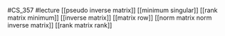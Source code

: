 #CS_357
#lecture
[[pseudo inverse matrix]]
[[minimum singular]]
[[rank matrix minimum]]
[[inverse matrix]]
[[matrix row]]
[[norm matrix norm inverse matrix]]
[[rank matrix rank]]
